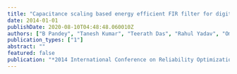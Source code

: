 ```yaml
---
title: "Capacitance scaling based energy efficient FIR filter for digital signal processing"
date: 2014-01-01
publishDate: 2020-08-10T04:48:48.060010Z
authors: ["B Pandey", "Tanesh Kumar", "Teerath Das", "Rahul Yadav", "Om Jee Pandey"]
publication_types: ["1"]
abstract: ""
featured: false
publication: "*2014 International Conference on Reliability Optimization and Information Technology (ICROIT)*"
---
```


